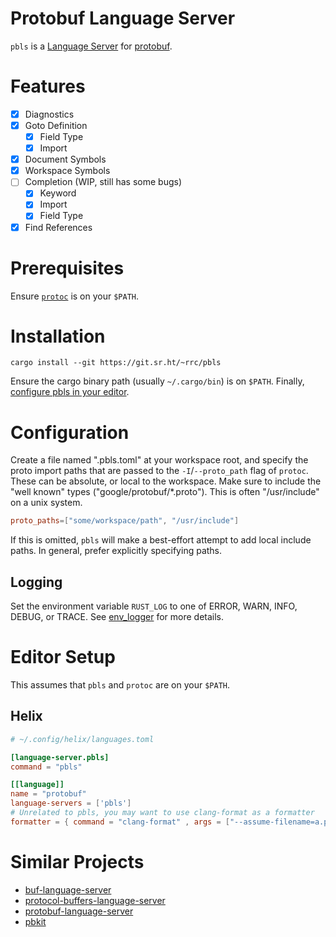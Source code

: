 # Protobuf Language Server

`pbls` is a [Language Server](https://microsoft.github.io/language-server-protocol/) for [protobuf](https://protobuf.dev/).

# Features

- [x] Diagnostics
- [x] Goto Definition
  - [x] Field Type
  - [x] Import
- [x] Document Symbols
- [x] Workspace Symbols
- [ ] Completion (WIP, still has some bugs)
  - [x] Keyword
  - [x] Import
  - [x] Field Type
- [x] Find References

# Prerequisites

Ensure [`protoc`](https://github.com/protocolbuffers/protobuf#protobuf-compiler-installation) is on your `$PATH`.

# Installation

```
cargo install --git https://git.sr.ht/~rrc/pbls
```

Ensure the cargo binary path (usually `~/.cargo/bin`) is on `$PATH`.
Finally, [configure pbls in your editor](#editor-setup).

# Configuration

Create a file named ".pbls.toml" at your workspace root, and specify the proto import paths that are passed to the `-I`/`--proto_path` flag of `protoc`.
These can be absolute, or local to the workspace.
Make sure to include the "well known" types ("google/protobuf/*.proto").
This is often "/usr/include" on a unix system.

```toml
proto_paths=["some/workspace/path", "/usr/include"]
```

If this is omitted, `pbls` will make a best-effort attempt to add local include paths.
In general, prefer explicitly specifying paths.

## Logging

Set the environment variable `RUST_LOG` to one of ERROR, WARN, INFO, DEBUG, or TRACE.
See [env_logger](https://docs.rs/env_logger/latest/env_logger/#enabling-logging) for more details.

# Editor Setup

This assumes that `pbls` and `protoc` are on your `$PATH`.

## Helix

```toml
# ~/.config/helix/languages.toml

[language-server.pbls]
command = "pbls"

[[language]]
name = "protobuf"
language-servers = ['pbls']
# Unrelated to pbls, you may want to use clang-format as a formatter
formatter = { command = "clang-format" , args = ["--assume-filename=a.proto"]}
```

# Similar Projects

- [buf-language-server](https://github.com/bufbuild/buf-language-server)
- [protocol-buffers-language-server](https://github.com/micnncim/protocol-buffers-language-server)
- [protobuf-language-server](https://github.com/lasorda/protobuf-language-server)
- [pbkit](https://github.com/pbkit/pbkit)
